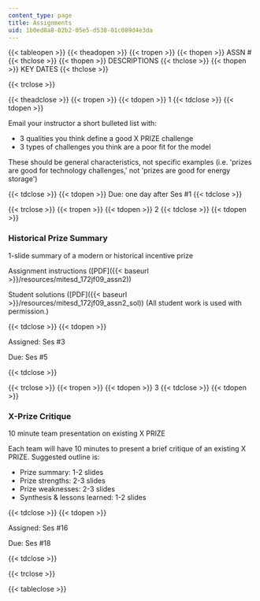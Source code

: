 ```yaml
---
content_type: page
title: Assignments
uid: 1b0ed8a8-02b2-05e5-d530-01c089d4e3da
---
```


{{< tableopen >}}
{{< theadopen >}}
{{< tropen >}}
{{< thopen >}}
ASSN #
{{< thclose >}}
{{< thopen >}}
DESCRIPTIONS
{{< thclose >}}
{{< thopen >}}
KEY DATES
{{< thclose >}}

{{< trclose >}}

{{< theadclose >}}
{{< tropen >}}
{{< tdopen >}}
1
{{< tdclose >}}
{{< tdopen >}}


Email your instructor a short bulleted list with:

*   3 qualities you think define a good X PRIZE challenge
*   3 types of challenges you think are a poor fit for the model

These should be general characteristics, not specific examples (i.e. 'prizes are good for technology challenges,' not 'prizes are good for energy storage')


{{< tdclose >}}
{{< tdopen >}}
Due: one day after Ses #1
{{< tdclose >}}

{{< trclose >}}
{{< tropen >}}
{{< tdopen >}}
2
{{< tdclose >}}
{{< tdopen >}}


### Historical Prize Summary

1-slide summary of a modern or historical incentive prize

Assignment instructions ([PDF]({{< baseurl >}}/resources/mitesd_172jf09_assn2))

Student solutions ([PDF]({{< baseurl >}}/resources/mitesd_172jf09_assn2_sol)) (All student work is used with permission.)


{{< tdclose >}}
{{< tdopen >}}


Assigned: Ses #3

Due: Ses #5


{{< tdclose >}}

{{< trclose >}}
{{< tropen >}}
{{< tdopen >}}
3
{{< tdclose >}}
{{< tdopen >}}


### X-Prize Critique

10 minute team presentation on existing X PRIZE

Each team will have 10 minutes to present a brief critique of an existing X PRIZE. Suggested outline is:

*   Prize summary: 1-2 slides
*   Prize strengths: 2-3 slides
*   Prize weaknesses: 2-3 slides
*   Synthesis & lessons learned: 1-2 slides


{{< tdclose >}}
{{< tdopen >}}


Assigned: Ses #16

Due: Ses #18


{{< tdclose >}}

{{< trclose >}}

{{< tableclose >}}